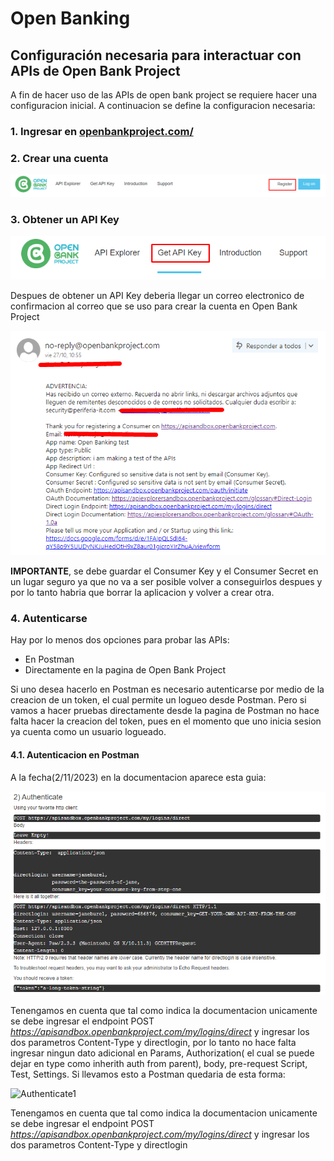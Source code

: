 # Open Banking

## Configuración necesaria para interactuar con APIs de Open Bank Project

A fin de hacer uso de las APIs de open bank project se requiere hacer una configuracion inicial. A continuacion se define la configuracion necesaria:

### **1**. Ingresar en [openbankproject.com/](https://apisandbox.openbankproject.com/ "Open Bank Project")
   
### **2**. Crear una cuenta
   
![Register](Register.png "Register")


### **3**. Obtener un API Key

![GetAPIKey](GetAPIKey.png "GetAPIKey")

Despues de obtener un API Key deberia llegar un correo electronico de confirmacion al correo que se uso para crear la cuenta en Open Bank Project

![ConfirmationEmail](ConfirmationEmail.png "ConfirmationEmail")

**IMPORTANTE**, se debe guardar el Consumer Key y el Consumer Secret en un lugar seguro ya que no va a ser posible volver a conseguirlos despues y por lo tanto habria que borrar la aplicacion y volver a crear otra.


### **4**.   Autenticarse

Hay por lo menos dos opciones para probar las APIs:


* En Postman
* Directamente en la pagina de Open Bank Project


Si uno desea hacerlo en Postman es necesario autenticarse por medio de la creacion de un token, el cual permite un logueo desde Postman. Pero si vamos a hacer pruebas directamente desde la pagina de Postman no hace falta hacer la creacion del token, pues en el momento que uno inicia sesion ya cuenta como un usuario logueado. 


#### **4.1**.  Autenticacion en Postman

A la fecha(2/11/2023) en la documentacion aparece esta guia:

![Authenticate](img/Authenticate.png "Authenticate")

Tenengamos en cuenta que tal como indica la documentacion unicamente se debe ingresar el endpoint POST *https://apisandbox.openbankproject.com/my/logins/direct*  y ingresar los dos parametros Content-Type y directlogin, por lo tanto no hace falta ingresar ningun dato adicional en Params, Authorization( el cual se puede dejar en type como inherith auth from parent), body, pre-request Script, Test, Settings. Si llevamos esto a Postman quedaria de esta forma:


![Authenticate1](Authenticate1.png "Authenticate1")



Tenengamos en cuenta que tal como indica la documentacion unicamente se debe ingresar el endpoint POST *https://apisandbox.openbankproject.com/my/logins/direct*  y ingresar los dos parametros Content-Type y directlogin




 

 

